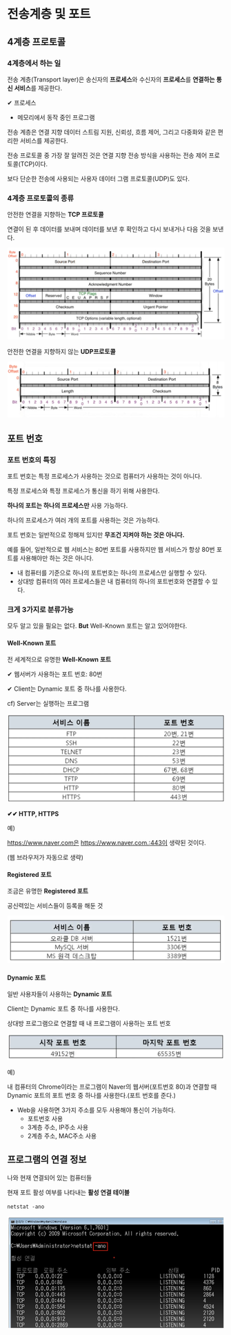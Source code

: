 # 전송계층 및 포트

## 4계층 프로토콜

### 4계층에서 하는 일

전송 계층(Transport layer)은 송신자의 **프로세스**와 수신자의 **프로세스**를 **연결하는 통신 서비스**를 제공한다.

✔ 프로세스

* 메모리에서 동작 중인 프로그램



전송 계층은 연결 지향 데이터 스트림 지원, 신뢰성, 흐름 제어, 그리고 다중화와 같은 편리한 서비스를 제공한다.

전송 프로토콜 중 가장 잘 알려진 것은 연결 지향 전송 방식을 사용하는 전송 제어 프로토콜(TCP)이다. 

보다 단순한 전송에 사용되는 사용자 데이터 그램 프로토콜(UDP)도 있다.



### 4계층 프로토콜의 종류

안전한 연결을 지향하는 **TCP 프로토콜**

연결이 된 후 데이터를 보내며 데이터를 보낸 후 확인하고 다시 보내거나 다음 것을 보낸다.

![image-20220920204240328](7%EC%9E%A5_%EC%A0%84%EC%86%A1%EA%B3%84%EC%B8%B5_%EB%B0%8F_%ED%8F%AC%ED%8A%B8.assets/image-20220920204240328.png)



안전한 연결을 지향하지 않는 **UDP프로토콜**

![image-20220920204312426](7%EC%9E%A5_%EC%A0%84%EC%86%A1%EA%B3%84%EC%B8%B5_%EB%B0%8F_%ED%8F%AC%ED%8A%B8.assets/image-20220920204312426.png)



## 포트 번호

### 포트 번호의 특징

포트 번호는 특정 프로세스가 사용하는 것으로 컴퓨터가 사용하는 것이 아니다.

특정 프로세스와 특정 프로세스가 통신을 하기 위해 사용한다.

**하나의 포트는 하나의 프로세스만** 사용 가능하다.

하나의 프로세스가 여러 개의 포트를 사용하는 것은 가능하다.

포트 번호는 일반적으로 정해져 있지만 **무조건 지켜야 하는 것은 아니다.**

예를 들어, 일반적으로 웹 서비스는 80번 포트를 사용하지만 웹 서비스가 항상 80번 포트를 사용해야만 하는 것은 아니다.

* 내 컴퓨터를 기준으로 하나의 포트번호는 하나의 프로세스만 실행할 수 있다.
* 상대방 컴퓨터의 여러 프로세스들은 내 컴퓨터의 하나의 포트번호와 연결할 수 있다.



### 크게 3가지로 분류가능

모두 알고 있을 필요는 없다. **But** Well-Known 포트는 알고 있어야한다.

#### Well-Known 포트

전 세계적으로 유명한 **Well-Known 포트**

✔ 웹서버가 사용하는 포트 번호: 80번

✔ Client는 Dynamic 포트 중 하나를 사용한다.

cf) Server는 실행하는 프로그램

![image-20220920205210770](7%EC%9E%A5_%EC%A0%84%EC%86%A1%EA%B3%84%EC%B8%B5_%EB%B0%8F_%ED%8F%AC%ED%8A%B8.assets/image-20220920205210770.png)

**✔✔ HTTP, HTTPS**

예)

https://www.naver.com은 https://www.naver.com.:443이 생략된 것이다.

(웹 브라우저가 자동으로 생략)



#### Registered 포트

조금은 유명한 **Registered 포트**

공신력있는 서비스들이 등록을 해둔 것

![image-20220920210357869](7%EC%9E%A5_%EC%A0%84%EC%86%A1%EA%B3%84%EC%B8%B5_%EB%B0%8F_%ED%8F%AC%ED%8A%B8.assets/image-20220920210357869.png)



#### Dynamic 포트

일반 사용자들이 사용하는 **Dynamic 포트**

Client는 Dynamic 포트 중 하나를 사용한다.

상대방 프로그램으로 연결할 때 내 프로그램이 사용하는 포트 번호

![image-20220920210438951](7%EC%9E%A5_%EC%A0%84%EC%86%A1%EA%B3%84%EC%B8%B5_%EB%B0%8F_%ED%8F%AC%ED%8A%B8.assets/image-20220920210438951.png)

예)

내 컴퓨터의 Chrome이라는 프로그램이 Naver의 웹서버(포트번호 80)과 연결할 때 Dynamic 포트의 포트 번호 중 하나를 사용한다.(포트 번호를 준다.)

* Web을 사용하면 3가지 주소를 모두 사용해야 통신이 가능하다.
  * 포트번호 사용
  * 3계층 주소, IP주소 사용
  * 2계층 주소, MAC주소 사용



## 프로그램의 연결 정보

나와 현재 연결되어 있는 컴퓨터들

현재 포트 활성 여부를 나타내는 **활성 연결 테이블**

`netstat -ano`

![image-20220920211624392](7%EC%9E%A5_%EC%A0%84%EC%86%A1%EA%B3%84%EC%B8%B5_%EB%B0%8F_%ED%8F%AC%ED%8A%B8.assets/image-20220920211624392.png)

